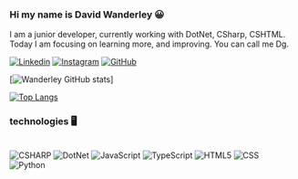 ### Hi my name is David Wanderley 😀

I am a junior developer, currently working with DotNet, CSharp, CSHTML. Today I am focusing on learning more, and improving.
You can call me Dg.

[![Linkedin](https://img.shields.io/badge/LinkedIn-0077B5?style=for-the-badge&logo=linkedin&logoColor=white)](https://www.linkedin.com/in/david-gomes-wanderley-061960192/)
[![Instagram](https://img.shields.io/badge/Instagram-E4405F?style=for-the-badge&logo=instagram&logoColor=white)](https://www.instagram.com/dwanderley159/)
[![GitHub](https://img.shields.io/badge/GitHub-100000?style=for-the-badge&logo=github&logoColor=white)](https://github.com/DavidWanderley)

[![Wanderley GitHub stats](https://github-readme-stats.vercel.app/api?username=DavidWanderley&show_icons=true&theme=tokyonight)]

[![Top Langs](https://github-readme-stats.vercel.app/api/top-langs/?username=DavidWanderley&hide_progress=true)](https://github.com/anuraghazra/github-readme-stats)

### technologies 🖥️

<div style="display: inline_block"><br/>
    <img align="center" alt="CSHARP" src="https://img.shields.io/badge/C%23-239120?style=for-the-badge&logo=c-sharp&logoColor=white">
    <img align="center" alt="DotNet" src="https://img.shields.io/badge/.NET-5C2D91?style=for-the-badge&logo=.net&logoColor=white">
    <img align="center" alt="JavaScript" src="https://img.shields.io/badge/JavaScript-323330?style=for-the-badge&logo=javascript&logoColor=F7DF1E">
    <img align="center" alt="TypeScript" src="https://img.shields.io/badge/TypeScript-007ACC?style=for-the-badge&logo=typescript&logoColor=white">
    <img align="center" alt="HTML5" src="https://img.shields.io/badge/HTML5-E34F26?style=for-the-badge&logo=html5&logoColor=white">
    <img align="center" alt="CSS" src="https://img.shields.io/badge/CSS-239120?&style=for-the-badge&logo=css3&logoColor=white">
    <img align="center" alt="Python" src="https://img.shields.io/badge/Python-3776AB?style=for-the-badge&logo=python&logoColor=white">
</div>
